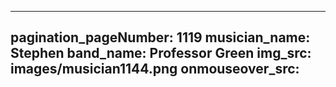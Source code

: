------
pagination_pageNumber: 1119
musician_name: Stephen
band_name: Professor Green
img_src: images/musician1144.png
onmouseover_src: 
------